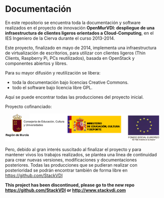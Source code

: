 # Documentación 

En este repositorio se encuentra toda la documentación y software realizados en el proyecto de innovación __OpenMurVDI: despliegue de una infraestructura de clientes ligeros orientados a Cloud-Computing__, en el IES Ingeniero de la Cierva durante el curso 2013-2014.

Este proyecto, finalizado en mayo de 2014, implementa una infraestructura de virtualización de escritorios, para utilizar con clientes ligeros (Thin Clients, Raspberry Pi, PCs reutilizados), basada en OpenStack y componentes abiertos y libres.

Para su mayor difusión y reutilización se libera:

+ toda la documentación bajo licencias Creative Commons.
+ todo el software bajo licencia libre GPL.

Aquí se puede encontrar todas las producciones del proyecto inicial. 

Proyecto cofinanciado:

![Proyecto financiado por](logo.png)

Pero, debido al gran interés suscitado al finalizar el proyecto y para mantener vivos los trabajos realizados, se plantea una línea de continuidad para crear nuevas versiones, modificaciones y documentaciones posteriores. Todas las producciones que se pudieran realizar con posterioridad se podrán encontrar también de forma libre en https://github.com/StackVDI

__This project has been discontinued, please go to the new repo https://github.com/StackVDI or http://www.stackvdi.com__
